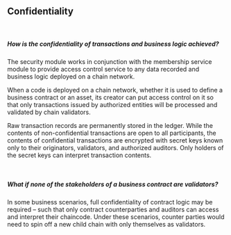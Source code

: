 ## Confidentiality
&nbsp;

##### How is the confidentiality of transactions and business logic achieved?
The security module works in conjunction with the membership service module to provide access control service to any data recorded and business logic deployed on a chain network.

When a code is deployed on a chain network, whether it is used to define a business contract or an asset, its creator can put access control on it so that only transactions issued by authorized entities will be processed and validated by chain validators.

Raw transaction records are permanently stored in the ledger. While the contents of non-confidential transactions are open to all participants, the contents of confidential transactions are encrypted with secret keys known only to their originators, validators, and authorized auditors. Only holders of the secret keys can interpret transaction contents.

&nbsp;
##### What if none of the stakeholders of a business contract are validators?
In some business scenarios, full confidentiality of contract logic may be required – such that only contract counterparties and auditors can access and interpret their chaincode. Under these scenarios, counter parties would need to spin off a new child chain with only themselves as validators.
